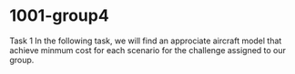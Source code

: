 # 1001-group4
Task 1
In the following task, we will find an approciate aircraft model that achieve minmum cost for each scenario for the challenge assigned to our group.
